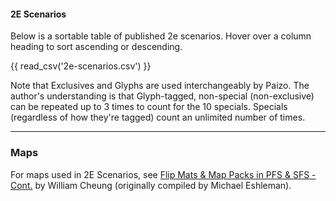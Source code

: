 #### 2E Scenarios
Below is a sortable table of published 2e scenarios. Hover over a column heading to sort ascending or descending. 

<!-- Need to add this div before the table to make it sortable because you can't add a class -->
<div class="sortable-table"></div> 

{{ read_csv('2e-scenarios.csv') }}

Note that Exclusives and Glyphs are used interchangeably by Paizo. The author's understanding is that Glyph-tagged, non-special (non-exclusive) can be repeated up to 3 times to count for the 10 specials. Specials (regardless of how they're tagged) count an unlimited number of times.

----
### Maps

For maps used in 2E Scenarios, see [Flip Mats & Map Packs in PFS & SFS - Cont.](https://docs.google.com/spreadsheets/d/1_GgzDrV6lOSKTqBxhd1HBdutR_l_nU_EH4pnZeHadjE/edit#gid=300247499) by William Cheung (originally compiled by Michael Eshleman).
